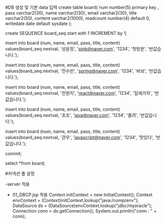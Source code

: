 #DB 생성 및 기본 data 입력
create table board(
num number(5) primary key ,
pass varchar2(30),
name varchar2(30),
email varchar2(30),
title varchar2(50),
content varchar2(1000),
readcount number(4) default 0,
writedate date default sysdate
);

create SEQUENCE board_seq start with 1 INCREMENT by 1;

insert into board (num, name, email, pass, title, content)
values(board_seq.nextval, '성윤정', 'pink@naver.com', '1234', '첫방문', '반값습니다.');

insert into board (num, name, email, pass, title, content)
values(board_seq.nextval, '전수빈', 'spring@naver.com', '1234', '바보', '반값습니다.');

insert into board (num, name, email, pass, title, content)
values(board_seq.nextval, '전원지', 'react@naver.com', '1234', '집에가자', '반값습니다.');

insert into board (num, name, email, pass, title, content)
values(board_seq.nextval, '조조', 'java@naver.com', '1234', '졸려', '반값습니다.');

insert into board (num, name, email, pass, title, content)
values(board_seq.nextval, '관우', 'javascript@naver.com', '1234', '맛있다', '반값습니다.');

commit;

select *from board;

#커넥션 풀 설정

-server 적용
<Resource name="jdbc/myoracle" auth="Container"
type="javax.sql.DataSource" driverClassName="oracle.jdbc.OracleDriver"
url="jdbc:oracle:thin:@127.0.0.1:1521:xe"
username="scott" password="tiger" maxTotal="20" maxIdle="10"
maxWaitMillis="-1"/>
		              
- 01_DBCP.jsp 적용
Context initContext = new InitialContext();
Context envContext  = (Context)initContext.lookup("java:/comp/env");
DataSource ds = (DataSource)envContext.lookup("jdbc/myoracle");
Connection conn = ds.getConnection();
System.out.println("conn : " + conn);
